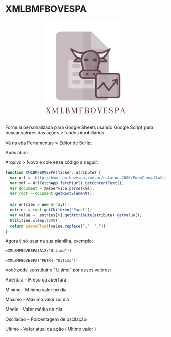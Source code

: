 # XMLBMFBOVESPA

<p align="center">
  <img width="252" height="311" src="./img-header.png">
</p>

Formula personalizada para Google Sheets usando Google Script para buscar valores das ações e fundos imobiliários

Vá na aba Ferramentas > Editor de Script

Após abrir:

Arquivo > Novo
e cole esse código a seguir:
```js
function XMLBMFBOVESPA(ticker, atribute) {
  var url = 'http://bvmf.bmfbovespa.com.br/cotacoes2000/FormConsultaCotacoes.asp?strListaCodigos=' + ticker;
  var xml = UrlFetchApp.fetch(url).getContentText();
  var document = XmlService.parse(xml);
  var root = document.getRootElement();
  
  var entries = new Array();
  entries = root.getChildren('Papel');
  var value =  entries[0].getAttribute(atribute).getValue();
  Utilities.sleep(1000);
  return parseFloat(value.replace(",", "."))
}
```

Agora é só usar na sua planilha, exemplo:

```
=XMLBMFBOVESPA(A12;"Ultimo"))
```
```
=XMLBMFBOVESPA("PETR4;"Ultimo"))
```
Você pode substituir o "Ultimo" por esses valores:
 
Abertura - Preço da abertura

Minimo - Mínimo valor  no dia

Maximo - Máximo valor  no dia

Medio	- Valor médio no dia

Oscilacao - Porcentagem de oscilação

Ultimo - Valor atual da ação ( Ultimo valor ) 
